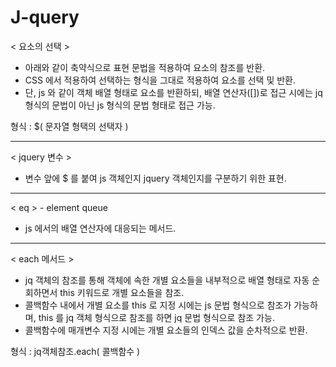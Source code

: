 # J-query  

< 요소의 선택 >  

- 아래와 같이 축약식으로 표현 문법을 적용하여 요소의 참조를 반환.  
-  CSS 에서 적용하여 선택하는 형식을 그대로 적용하여 요소를 선택 및 반환.  
-  단, js 와 같이 객체 배열 형태로 요소를 반환하되, 배열 연산자([])로 접근 시에는 jq 형식의 문법이 아닌 js 형식의 문법 형태로 접근 가능.  

형식  :   $( 문자열 형택의 선택자 )

---  
< jquery 변수 >  

- 변수 앞에 $ 를 붙여 js 객체인지 jquery 객체인지를 구분하기 위한 표현.  

---  
< eq > - element queue  

- js 에서의 배열 연산자에 대응되는 메서드.  

---  
< each 메서드 >

- jq 객체의 참조를 통해 객체에 속한 개별 요소들을 내부적으로 배열 형태로 자동 순회하면서 this 키워드로 개별 요소들을 참조.  
- 콜백함수 내에서 개별 요소를 this 로 지정 시에는 js 문법 형식으로 참조가 가능하며, this 를 jq 객체 형식으로 참조를 하면 jq 문법 형식으로 참조 가능.  
- 콜백함수에 매개변수 지정 시에는 개별 요소들의 인덱스 값을 순차적으로 반환.  

형식    :   jq객체참조.each( 콜백함수 )
